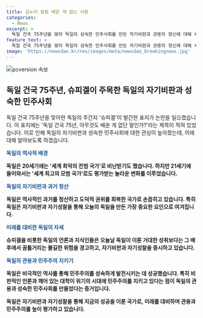 ```yaml
---
title: 김누리 칼럼 배운 게 없는 사람
categories:
  - News
excerpt: >
  독일 건국 75주년을 맞아 독일의 성숙한 민주사회를 만든 자기비판과 관용의 정신에 대해 새롭게 살펴보고 있다. 독일의 민주주의를 유지하는데 역사적 배움과 자기반성이 중요하다는 슈피겔의 표지는 논란을 불러일으키고 있다. 독일의 역사적 성취를 경악하는 것보다 위기에 대한 관점을 더 중요시하는데, 이는 독일의 도덕적 권위를 회복한 결과라고 한다. 지식인들의 자기비판적 사고는 독일의 놀라운 특징으로, 극우 성향의 부상을 경고하며 타인에 대해 관대한 자세를 보인다. 또한, 난민 문제를 통해 독일이 성숙한 민주사회로 성장한 모습을 보여주고 있다. 이처럼, 독일의 자기비판과 관용의 정신이 성공적인 민주사회를 이루는데 중요한 역할을 한다는 것을 서술하고 있다.
feature_text: >
  독일 건국 75주년을 맞아 독일의 성숙한 민주사회를 만든 자기비판과 관용의 정신에 대해 새롭게 살펴보고 있다. 독일의 민주주의를 유지하는데 역사적 배움과 자기반성이 중요하다는 슈피겔의 표지는 논란을 불러일으키고 있다. 독일의 역사적 성취를 경악하는 것보다 위기에 대한 관점을 더 중요시하는데, 이는 독일의 도덕적 권위를 회복한 결과라고 한다. 지식인들의 자기비판적 사고는 독일의 놀라운 특징으로, 극우 성향의 부상을 경고하며 타인에 대해 관대한 자세를 보인다. 또한, 난민 문제를 통해 독일이 성숙한 민주사회로 성장한 모습을 보여주고 있다. 이처럼, 독일의 자기비판과 관용의 정신이 성공적인 민주사회를 이루는데 중요한 역할을 한다는 것을 서술하고 있다.
image: 'https://newsdao.kr/res/images/meta/newsdao_breakingnews.jpg'
---
```


<p><img src="https://newsdao.kr/res/images/meta/newsdao_breakingnews.jpg" alt="pcversion 속보" /></p>

<h2 data-ke-size="size26">독일 건국 75주년, 슈피겔이 주목한 독일의 자기비판과 성숙한 민주사회</h2>

<p>독일 건국 75주년을 맞아한 독일의 주간지 '슈피겔'이 발간한 표지가 논란을 일으켰습니다. 이 표지에는 '독일 건국 75년, 아무것도 배운 게 없단 말인가?'라는 제목이 적혀 있었습니다. 이로 인해 독일의 자기비판과 성숙한 민주사회에 대한 관심이 높아졌는데, 이에 대해 알아보도록 하겠습니다.</p>

<p data-ke-size="size16"><b><span style="color: #1a5490;">독일의 역사적 배경</span><b></p>

<p>독일은 20세기에는 '세계 최악의 전범 국가'로 비난받기도 했습니다. 하지만 21세기에 들어와서는 '세계 최고의 모범 국가'로도 평가받는 놀라운 변화를 이루었습니다.</p>

<p data-ke-size="size16"><b><span style="color: #1a5490;">독일의 자기비판과 과거 청산</span><b></p>

<p>독일은 역사적인 과거를 청산하고 도덕적 권위를 회복한 국가로 손꼽히고 있습니다. 특히 독일은 자기비판과 자기성찰을 통해 오늘의 독일을 만든 가장 중요한 요인으로 여겨집니다.</p>

<p data-ke-size="size16"><b><span style="color: #1a5490;">미래를 대비한 독일의 자세</span><b></p>

<p>슈피겔을 비롯한 독일의 언론과 지식인들은 오늘날 독일이 이룬 거대한 성취보다는 그 배후에서 꿈틀거리는 불길한 위험을 경고하고, 자기비판과 자기성찰을 중시하고 있습니다.</p>

<p data-ke-size="size16"><b><span style="color: #1a5490;">독일의 관용과 민주주의 지키기</span><b></p>

<p>독일은 비극적인 역사를 통해 민주주의를 성숙하게 발전시키는 데 성공했습니다. 특히 비판적인 언론과 깨어 있는 대학이 위기의 시대에 민주주의를 지키고 있다는 점이 독일의 관용과 성숙한 민주사회를 만들었다는 증거입니다.</p>

<p>독일은 자기비판과 자기성찰을 통해 지금의 성공을 이룬 국가로, 미래를 대비하며 관용과 민주주의를 높이 평가하고 있습니다.</p>

